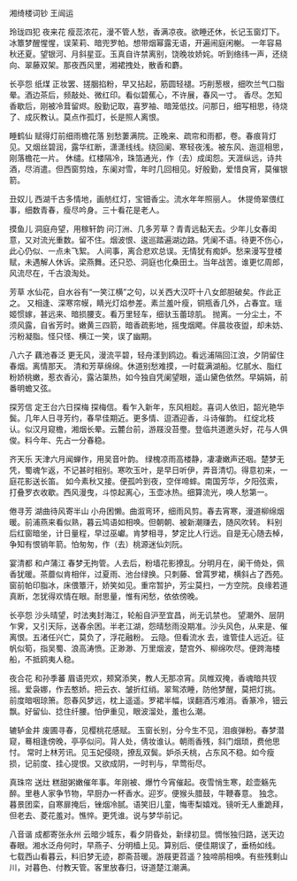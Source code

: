 湘绮楼词钞
王闿运

玲珑四犯
夜来花
瘦蕊浓花，漫不管人愁，香满凉夜。欲睡还休，长记玉窗灯下。冰簟梦醒惺惺，误茉莉、暗兜罗帕。想带烟幂露无语，开遍闹庭闲榭。
一年容易秋还夏。望银河、月斜星亚。玉真自许禁离别，饶晚妆娇姹。听到络纬一声，还绕向、翠藤双架。那夜西风里，湘裙拽处，散香和麝。

长亭怨
纸煤
正妆罢、搓胭掐粉，早又拈起，筋圆轻褪。巧削葱根，细吹兰气口脂晕。酒边茶后，频敲处、微红印。看似碧蕉心，不许展，春风一寸。
香尽。怎知香歇后，刚被冷茸留烬。殷勤记取，喜罗袖、暗笼低抆。问那日，细写相思，待烧了、成灰教认。莫点作孤灯，长是照人离恨。

睡鹤仙
赋得灯前细雨檐花落
别愁萋满院。正晚来、疏帘和雨都，卷。春痕背灯见。又烟丝碧润，露华红断，潇潇线线。绕回阑、寒轻夜浅。被东风、迤逗相思，刚落檐花一片。
休缱。红楼隔冷，珠箔通光，作（去）成闺怨。天涯纵远，诗共酒，尽消遣。但西窗剪烛，东阑对雪，年时几回相见。好殷勤，爱惜良宵，莫催银箭。

丑奴儿
西湖千古多情地，画舫红灯，宝钿香尘。流水年年照丽人。
休提倚翠偎红事，细数青春，瘦尽吟身。三十看花是老人。

摸鱼儿
洞庭舟望，用稼轩韵
问汀洲、几多芳草？青青远黏天去。少年儿女春闺意，又对流光重数。留不住。烟波恨、逡巡踏遍湖边路。凭阑不语。待更不伤心，此心仍似、一点未飞絮。
人间事，离合悲欢总误。无情犹有痴妒。愁来漫写登楼赋，未遇解人休诉。梁燕舞。还只恐、洞庭也化桑田土。当年战苦。谁更忆周郎，风流尽在，千古浪淘处。

芳草
水仙花，自水谷有“一笑江横”之句，以关西大汉吓十八女郎胆破矣。作此正之。
又相逢、深寒帘幙，睛光灯焰参差。素兰羞叶瘦，铜瓶香几外，占春宜。瑶姬惯嫁，甚远来、暗损腰支。看万里轻车，细驮玉蕾琼肌。
抛离。一分尘土，不须风露，自省芳时。嫩黄三四箭，暗香疏影地，摇曳烟飔。伴晨妆夜盥，却未妨、污粉凝脂。怪只怪、横江一笑，误了幽期。

八六子
藕池春泛
更无风，漫流平碧，轻舟漾到鸥边。看远浦隔回江浪，夕阴留住春烟。离情那天。
清和芳草绵绵。休道别愁难摸，一时载满湖船。忆腻水、脂红粉娇桃嫩，惹衣香沁，露沾蕖热，如今独自凭阑望眼，遥山黛色依然。早娟娟，前番明蟾又弦。

探芳信
定王台六日探梅
探梅信。看乍入新年，东风相趁。喜词人依旧，韶光艳华鬓。几年人日寻芳约，春早佳期近。更多情、逗酒迎香，斗诗催韵。
红绽北枝认。似汉月窥檐，湘烟长晕。云麓台前，游屐没苔璺。登临共道邀头好，花与人俱俊。料今年、先占一分春稳。

齐天乐
天津六月闻蝉作，用吴音叶韵。
绿槐凉雨高楼静，凄凄嫩声还咽。楚梦无凭，蜀魂乍返，不记甚时相别。寒吹玉叶，是早日听伊，弄音清切。得意初来，一庭花影送长笛。
如今素秋又接。便孤吟到夜，空伴啼蟀。南国芳华，夕阳弦索，打叠罗衣收歇。西风漫曳，斗惊起离心，玉壶冰热。细算流光，唤人愁第一。

倦寻芳
湖曲待风寄半山
小舟困懒。曲溆弯环，细雨风剪。春去宵寒，漫道柳绵烟暖。前浦燕来看似熟，暮云鸠语如相唤。但朝朝、被新潮赚去，随风吹转。
料别后红窗暗坐，计日量程，早过巫巘。肯梦相寻，梦定比人行远。自是无心随去棹，争知有恨销年箭。怕匆匆，作（去）桃源迷仙刘阮。

宴清都
和卢蒲江
春梦无拘管。人去后，粉墙花影撩乱。分明月在，阑干倚处，佩香犹暖。茶蘼似肯相伴，过夏雨、池台绿换。只刺藤、曾罥罗裙，横斜占了西苑。
窗前帕印脂冰，床偎簟汗，娇笑如见。重帘暂护，芳尘莫扫，一方空院。良缘若道真断，怎犹得欢情在眼。耐思量，惟有闲愁，依依傍晚。

长亭怨
沙头晴望，时法夷封海江，轮船自沪至宜昌，尚无讥禁也。
望潮外、层阴乍霁，又引天际，送春余困。半老江湖，怨晴愁雨没期准。沙头风色，从来是、催离恨。五渚任兴亡，莫负了，浮花融粉。
云隐。但看流水
去，谁管佳人远近。征帆似筍，指吴蜀、浪高涛愤。正渺渺、万里烟波，楚宫外、柳绵吹尽。便跨海楼船，不抵鸥夷人稳。

夜合花
和孙季蕃
眉语兜欢，颊窝添笑，教人无那凉宵。凤帷双掩，香魂暗共钗摇。爱袅娜，作去憨娇。把云衣、皱折红绡。翠鸳浓睡，防他梦醒，莫把灯挑。
前度暗咽琼箫。怨春风梦远，枕上遥遥。罗裙半幅，误翻酒污难消。香篆冷，钿云飘。好留仙、捻住纤腰。怕伊重见，眼波溜处，羞也么潮。

辘轳金井
废圃寻春，见樱桃花感赋。
玉窗长别，分今生不见，泪痕弹粉。春梦潜窥，蓦相逢傍晚，亭亭似问。背人处，倩妆谁认。朝雨香残，斜门烟琐，费他思忖。
常时上林芳讯。见玉妃侵晓，撩乱双鬓。妒杀夭桃，占东风不稳。如今瘦损，记前度、挂心提恨。又欲成阴，一时判与，早莺衔尽。

真珠帘
送灶
糕甜粥嫩催年事。年刚被、爆竹今宵催起。夜雪悄生寒，趁壶觞先醉。里巷人家争节物，早厨办一杯香水。迎岁。便猴头腊鼓，牛鞭春意。
独念。暮景团栾，自寒扉掩后，锉烟冷腻。语笑旧儿童，悔枣梨嬉戏。镜听无人重跪拜，但老去、菱花羞对。憔悴。更凭谁。说与梦华前记。

八音谐
成都寄张永州
云暗少城东，看夕阴昏处，新绿初显。惆怅独归路，送天边春眼。湘水泛舟何时，早燕子、分明樯上见。算别后、便佳期误了，垂杨如线。
七载西山看暮云，料旧梦无迹，郡斋苔暖。游屐更苕遥？独啼鹃相唤。有些残剩山川，对暮色、付教天管。客里放春归，讶道楚江潮满。
